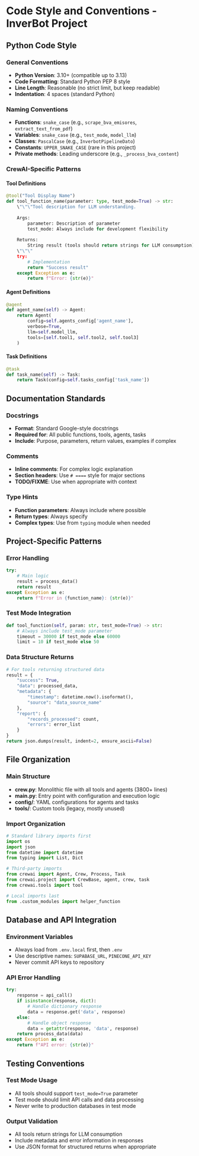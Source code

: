 # Code Style and Conventions - InverBot Project

## Python Code Style

### General Conventions
- **Python Version**: 3.10+ (compatible up to 3.13)
- **Code Formatting**: Standard Python PEP 8 style
- **Line Length**: Reasonable (no strict limit, but keep readable)
- **Indentation**: 4 spaces (standard Python)

### Naming Conventions
- **Functions**: `snake_case` (e.g., `scrape_bva_emisores`, `extract_text_from_pdf`)
- **Variables**: `snake_case` (e.g., `test_mode`, `model_llm`)
- **Classes**: `PascalCase` (e.g., `InverbotPipelineDato`)
- **Constants**: `UPPER_SNAKE_CASE` (rare in this project)
- **Private methods**: Leading underscore (e.g., `_process_bva_content`)

### CrewAI-Specific Patterns

#### Tool Definitions
```python
@tool("Tool Display Name")
def tool_function_name(parameter: type, test_mode=True) -> str:
    \"\"\"Tool description for LLM understanding.
    
    Args:
        parameter: Description of parameter
        test_mode: Always include for development flexibility
        
    Returns:
        String result (tools should return strings for LLM consumption)
    \"\"\"
    try:
        # Implementation
        return "Success result"
    except Exception as e:
        return f"Error: {str(e)}"
```

#### Agent Definitions
```python
@agent
def agent_name(self) -> Agent:
    return Agent(
        config=self.agents_config['agent_name'],
        verbose=True,
        llm=self.model_llm,
        tools=[self.tool1, self.tool2, self.tool3]
    )
```

#### Task Definitions
```python
@task
def task_name(self) -> Task:
    return Task(config=self.tasks_config['task_name'])
```

## Documentation Standards

### Docstrings
- **Format**: Standard Google-style docstrings
- **Required for**: All public functions, tools, agents, tasks
- **Include**: Purpose, parameters, return values, examples if complex

### Comments
- **Inline comments**: For complex logic explanation
- **Section headers**: Use `# ====` style for major sections
- **TODO/FIXME**: Use when appropriate with context

### Type Hints
- **Function parameters**: Always include where possible
- **Return types**: Always specify
- **Complex types**: Use from `typing` module when needed

## Project-Specific Patterns

### Error Handling
```python
try:
    # Main logic
    result = process_data()
    return result
except Exception as e:
    return f"Error in {function_name}: {str(e)}"
```

### Test Mode Integration
```python
def tool_function(self, param: str, test_mode=True) -> str:
    # Always include test_mode parameter
    timeout = 30000 if test_mode else 60000
    limit = 10 if test_mode else 50
```

### Data Structure Returns
```python
# For tools returning structured data
result = {
    "success": True,
    "data": processed_data,
    "metadata": {
        "timestamp": datetime.now().isoformat(),
        "source": "data_source_name"
    },
    "report": {
        "records_processed": count,
        "errors": error_list
    }
}
return json.dumps(result, indent=2, ensure_ascii=False)
```

## File Organization

### Main Structure
- **crew.py**: Monolithic file with all tools and agents (3800+ lines)
- **main.py**: Entry point with configuration and execution logic
- **config/**: YAML configurations for agents and tasks
- **tools/**: Custom tools (legacy, mostly unused)

### Import Organization
```python
# Standard library imports first
import os
import json
from datetime import datetime
from typing import List, Dict

# Third-party imports
from crewai import Agent, Crew, Process, Task
from crewai.project import CrewBase, agent, crew, task
from crewai.tools import tool

# Local imports last
from .custom_modules import helper_function
```

## Database and API Integration

### Environment Variables
- Always load from `.env.local` first, then `.env`
- Use descriptive names: `SUPABASE_URL`, `PINECONE_API_KEY`
- Never commit API keys to repository

### API Error Handling
```python
try:
    response = api_call()
    if isinstance(response, dict):
        # Handle dictionary response
        data = response.get('data', response)
    else:
        # Handle object response
        data = getattr(response, 'data', response)
    return process_data(data)
except Exception as e:
    return f"API error: {str(e)}"
```

## Testing Conventions

### Test Mode Usage
- All tools should support `test_mode=True` parameter
- Test mode should limit API calls and data processing
- Never write to production databases in test mode

### Output Validation
- All tools return strings for LLM consumption
- Include metadata and error information in responses
- Use JSON format for structured returns when appropriate